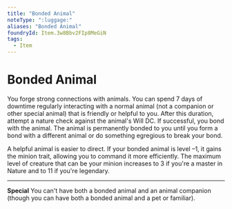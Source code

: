 ```yaml
---
title: "Bonded Animal"
noteType: ":luggage:"
aliases: "Bonded Animal"
foundryId: Item.3w8Bbv2FIp8MeGiN
tags:
  - Item
---
```


# Bonded Animal

You forge strong connections with animals. You can spend 7 days of downtime regularly interacting with a normal animal (not a companion or other special animal) that is friendly or helpful to you. After this duration, attempt a nature check against the animal's Will DC. If successful, you bond with the animal. The animal is permanently bonded to you until you form a bond with a different animal or do something egregious to break your bond.

A helpful animal is easier to direct. If your bonded animal is level –1, it gains the minion trait, allowing you to command it more efficiently. The maximum level of creature that can be your minion increases to 3 if you're a master in Nature and to 11 if you're legendary.

* * *

**Special** You can't have both a bonded animal and an animal companion (though you can have both a bonded animal and a pet or familiar).
